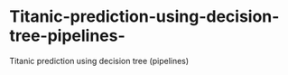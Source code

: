 # Titanic-prediction-using-decision-tree-pipelines-
Titanic prediction using decision tree (pipelines)
